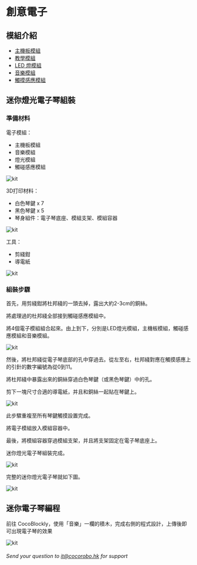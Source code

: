 # 創意電子
## 模組介紹
- [主機板模組](/cocomod/main-controller)
- [教學模組](/cocomod/sensor-101)
- [LED 燈模組](/cocomod/led-matrix)
- [音樂模組](/cocomod/music)
- [觸摸感應模組](/cocomod/touch)
## 迷你燈光電子琴組裝
### 準備材料
電子模組：
- 主機板模組
- 音樂模組
- 燈光模組
- 觸碰感應模組

![kit](../media/kit_167.png)

3D打印材料：
- 白色琴鍵 x 7
- 黑色琴鍵 x 5
- 琴身組件：電子琴底座、模組支架、模組容器

![kit](../media/kit_168.png)

工具：
- 剪綫鉗
- 導電紙

![kit](../media/kit_10.jpg)
### 組裝步驟
首先，用剪綫鉗將杜邦綫的一頭去掉，露出大約2-3cm的銅絲。

將處理過的杜邦綫全部接到觸碰感應模組中。

將4個電子模組組合起來。由上到下，分別是LED燈光模組，主機板模組，觸碰感應模組和音樂模組。

![kit](../media/kit_169.png)

然後，將杜邦綫從電子琴底部的孔中穿過去。從左至右，杜邦綫對應在觸摸感應上的引針的數字編號為從0到11。

將杜邦綫中暴露出來的銅絲穿過白色琴鍵（或黑色琴鍵）中的孔。

剪下一塊尺寸合適的導電紙，并且和銅絲一起貼在琴鍵上。

![kit](../media/kit_170.png)

此步驟重複至所有琴鍵觸摸設置完成。

將電子模組放入模組容器中。

最後，將模組容器穿過模組支架，并且將支架固定在電子琴底座上。

迷你燈光電子琴組裝完成。

![kit](../media/kit_171.png)

完整的迷你燈光電子琴就如下圖。

![kit](../media/kit_11.jpg)
## 迷你電子琴編程
前往 CocoBlockly，使用「音樂」一欄的積木，完成右側的程式設計，上傳後即可出現電子琴的效果

![kit](../media/kit_172.png)
###### Send your question to  [it@cocorobo.hk](http://cocorobo.hk/online/)  for support